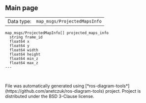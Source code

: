<!--
File was automatically generated using 'ros-diagram-tools' project.
Project is distributed under the BSD 3-Clause license.
-->

## Main page

|     |     |
| --- | --- |
| Data type: | `map_msgs/ProjectedMapsInfo` |

```
map_msgs/ProjectedMapInfo[] projected_maps_info
  string frame_id
  float64 x
  float64 y
  float64 width
  float64 height
  float64 min_z
  float64 max_z
---


```


</br>
File was automatically generated using [*ros-diagram-tools*](https://github.com/anetczuk/ros-diagram-tools) project.
Project is distributed under the BSD 3-Clause license.
